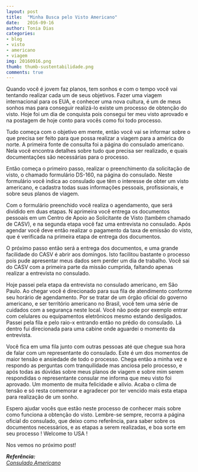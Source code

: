 ```yaml
---
layout: post
title:  "Minha Busca pelo Visto Americano"
date:   2016-09-16
author: Tonia Dias
categories: 
- blog
- visto
- americano
- viagem
img: 20160916.png
thumb: thumb-sustentabilidade.png
comments: true
---
```


Quando você é jovem faz planos, tem sonhos e com o tempo você vai tentando realizar cada um de seus objetivos. Fazer uma viagem internacional para os EUA, e conhecer uma nova cultura, é um de meus sonhos mas para conseguir realizá-lo existe um processo de obtenção do visto. Hoje foi um dia de conquista pois consegui ter meu visto aprovado e na postagem de hoje conto para vocês como foi todo processo.<!--more-->

Tudo começa com o objetivo em mente, então você vai se informar sobre o que precisa ser feito para que possa realizar a viagem para a américa do norte. A primeira fonte de consulta foi a página do consulado americano. Nela você encontra detalhes sobre tudo que precisa ser realizado, e quais documentações são necessárias para o processo.

Então começa o primeiro passo, realizar o preenchimento da solicitação de visto, o chamado formulário DS-160, na página do consulado. Neste formulário você indica ao consulado que têm o interesse de obter um visto americano, e cadastra todas suas informações pessoais, profissionais, e sobre seus planos de viagem.

Com o formulário preenchido você realiza o agendamento, que será dividido em duas etapas. N aprimeira você entrega os documentos pessoais em um Centro de Apoio ao Solicitante de Visto (também chamado de CASV), e na segunda etapa você faz uma  entrevista no consulado. Após agendar você deve então realizar o pagamento da taxa de emissão do visto, que é verificada na primeira etapa de entrega dos documentos.

O próximo passo então será a entrega dos documentos, e uma grande facilidade do CASV é abrir aos domingos. Isto facilitou bastante o processo pois pude apresentar meus dados sem perder um dia de trabalho. Você sai do CASV com a primeira parte da missão cumprida, faltando apenas realizar a entrevista no consulado.

Hoje passei pela etapa da entrevista no consulado americano, em São Paulo. Ao chegar você é direcionado para sua fila de atendimento conforme seu horário de agendamento. Por se tratar de um órgão oficial do governo americano, e ser território americano no Brasil, você tem uma série de cuidados com a segurança neste local. Você não pode por exemplo entrar com celulares ou equipamentos eletrônicos mesmo estando desligados. Passei pela fila e pelo raio-x entrando então no prédio do consulado. Lá dentro fui direcionada para uma cabine onde aguardei o momento da entrevista. 

Você fica em uma fila junto com outras pessoas até que chegue sua hora de falar com um representante do consulado. Este é um dos momentos de maior tensão e ansiedade de todo o processo. Chega então a minha vez e respondo as perguntas com tranquilidade mas anciosa pelo processo, e após todas as dúvidas sobre meus planos de viagem e sobre mim serem respondidas o representante consular me informa que meu visto foi aprovado. Um momento de muita felicidade e alívio. Acaba o clima de tensão e só resta comemorar e agradecer por ter vencido mais esta etapa para realização de um sonho.

Espero ajudar vocês que estão neste processo de conhecer mais sobre como funciona a obtenção do visto. Lembre-se sempre, recorra a página oficial do consulado, que deixo como referência, para saber sobre os documentos necessários, e as etapas a serem realizadas, e boa sorte em seu processo ! Welcome to USA !

Nos vemos no próximo post!

<i>
	<b>Referência: </b><br/>
	<a href="https://ais.usvisa-info.com/pt-br/niv/information/niv">Consulado Americano</a><br/>
</i>